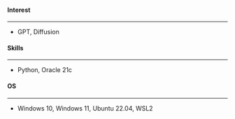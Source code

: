 #### Interest
---
- GPT, Diffusion

#### Skills
---
- Python, Oracle 21c

#### OS
---
- Windows 10, Windows 11, Ubuntu 22.04, WSL2
